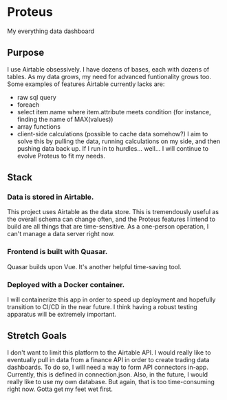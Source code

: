 # Proteus
My everything data dashboard
## Purpose
I use Airtable obsessively. I have dozens of bases, each with dozens of tables. As my data grows, my need for advanced funtionality grows too. Some examples of features Airtable currently lacks are:
- raw sql query
- foreach
- select item.name where item.attribute meets condition (for instance, finding the name of MAX(values))
- array functions
- client-side calculations (possible to cache data somehow?)
I aim to solve this by pulling the data, running calculations on my side, and then pushing data back up. If I run in to hurdles... well... I will continue to evolve Proteus to fit my needs.
## Stack
### Data is stored in Airtable.
This project uses Airtable as the data store. This is tremendously useful as the overall schema can change often, and the Proteus features I intend to build are all things that are time-sensitive. As a one-person operation, I can't manage a data server right now.
### Frontend is built with Quasar.
Quasar builds upon Vue. It's another helpful time-saving tool.
### Deployed with a Docker container.
I will containerize this app in order to speed up deployment and hopefully transition to CI/CD in the near future. I think having a robust testing apparatus will be extremely important.
## Stretch Goals
I don't want to limit this platform to the Airtable API. I would really like to eventually pull in data from a finance API in order to create trading data dashboards. To do so, I will need a way to form API connectors in-app. Currently, this is defined in connection.json.
Also, in the future, I would really like to use my own database. But again, that is too time-consuming right now. Gotta get my feet wet first.
